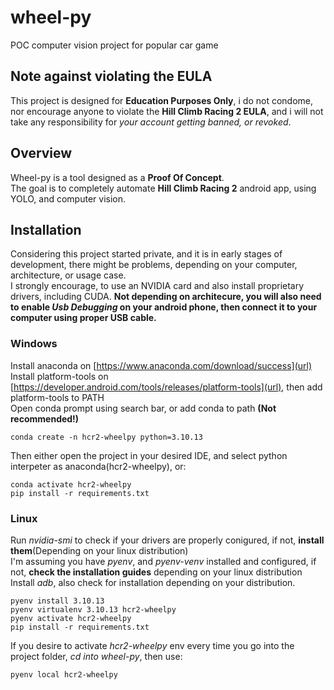 # wheel-py
POC computer vision project for popular car game

## Note against violating the EULA
This project is designed for **Education Purposes Only**, i do not condome, nor encourage anyone to violate the **Hill Climb Racing 2 EULA**, and i will not take any responsibility for *your account getting banned, or revoked*.

## Overview
Wheel-py is a tool designed as a **Proof Of Concept**.  
The goal is to completely automate **Hill Climb Racing 2** android app, using YOLO, and computer vision.  

## Installation
Considering this project started private, and it is in early stages of development, there might be problems, depending on your computer, architecture, or usage case.  
I strongly encourage, to use an NVIDIA card and also install proprietary drivers, including CUDA.
**Not depending on architecure, you will also need to enable *Usb Debugging* on your android phone, then connect it to your computer using proper USB cable.**

### Windows
Install anaconda on [https://www.anaconda.com/download/success](url)  
Install platform-tools on [https://developer.android.com/tools/releases/platform-tools](url), then add platform-tools to PATH  
Open conda prompt using search bar, or add conda to path **(Not recommended!)**  
```
conda create -n hcr2-wheelpy python=3.10.13
```
Then either open the project in your desired IDE, and select python interpeter as anaconda(hcr2-wheelpy), or:  
```
conda activate hcr2-wheelpy
pip install -r requirements.txt
```

### Linux
Run *nvidia-smi* to check if your drivers are properly conigured, if not, **install them**(Depending on your linux distribution)  
I'm assuming you have *pyenv*, and *pyenv-venv* installed and configured, if not, **check the installation guides** depending on your linux distribution  
Install *adb*, also check for installation depending on your distribution.  
```
pyenv install 3.10.13
pyenv virtualenv 3.10.13 hcr2-wheelpy
pyenv activate hcr2-wheelpy
pip install -r requirements.txt
```
If you desire to activate *hcr2-wheelpy* env every time you go into the project folder, *cd into wheel-py*, then use:
```
pyenv local hcr2-wheelpy
```
